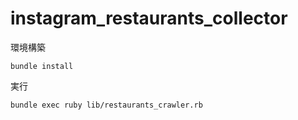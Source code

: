 # instagram_restaurants_collector

環境構築
```
bundle install
```

実行
```
bundle exec ruby lib/restaurants_crawler.rb
```